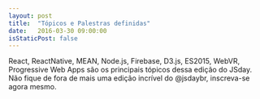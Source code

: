 ```yaml
---
layout: post
title:  "Tópicos e Palestras definidas"
date:   2016-03-30 09:00:00
isStaticPost: false
---
```

React, ReactNative, MEAN, Node.js, Firebase, D3.js, ES2015, WebVR, Progressive Web Apps são os principais tópicos dessa edição do JSday.
Não fique de fora de mais uma edição incrível do @jsdaybr, inscreva-se  agora mesmo.

